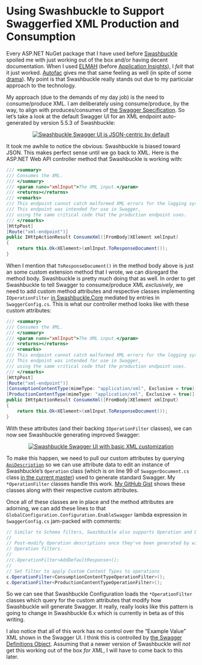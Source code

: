 # Using Swashbuckle to Support Swaggerfied XML Production and Consumption

Every ASP.NET NuGet package that I have used before [Swashbuckle](http://www.nuget.org/packages/Swashbuckle/5.5.3) spoiled me with just working out of the box and/or having decent documentation. When I used [ELMAH](https://www.nuget.org/packages/elmah/) (before [Application Insights](https://azure.microsoft.com/en-us/services/application-insights/)), I _felt_ that it just worked. [Autofac](https://www.nuget.org/packages/Autofac/) gives me that same feeling as well (in spite of some [drama](http://songhayblog.azurewebsites.net/entry/my-autofac-packages-drama)). My point is that Swashbuckle really stands out due to my particular approach to the technology.

My approach (due to the demands of my day job) is the need to consume/produce XML. I am deliberately using consume/produce, by the way, to align with produces/consumes of [the Swagger Specification](http://swagger.io/specification/). So let’s take a look at the default Swagger UI for an XML endpoint auto-generated by version 5.5.3 of Swashbuckle:

<div style="text-align:center">

[![Swashbuckle Swagger UI is JSON-centric by default](https://farm1.staticflickr.com/645/31941217903_4d0bf088c2_z_d.jpg "Swashbuckle Swagger UI is JSON-centric by default")](https://www.flickr.com/photos/wilhite/31941217903/in/dateposted-public/)

</div>

It took me awhile to notice the obvious: Swashbuckle is biased toward JSON. This makes perfect sense until we go back to XML. Here is the ASP.NET Web API controller method that Swashbuckle is working with:

``` c#
/// <summary>
/// Consumes the XML.
/// </summary>
/// <param name="xmlInput">The XML input.</param>
/// <returns></returns>
/// <remarks>
/// This endpoint cannot catch malformed XML errors for the logging system.
/// This endpoint was intended for use in Swagger,
/// using the same critical code that the production endpoint uses.
/// </remarks>
[HttpPost]
[Route("xml-endpoint")]
public IHttpActionResult ConsumeXml([FromBody]XElement xmlInput)
{
    return this.Ok<XElement>(xmlInput.ToResponseDocument());
}

```

When I mention that `ToResponseDocument()` in the method body above is just an some custom extension method that I wrote, we can disregard the method body. Swashbuckle is pretty much doing that as well. In order to get Swashbuckle to tell Swagger to consume/produce XML _exclusively_, we need to add custom method attributes and respective classes implementing `IOperationFilter` [in Swashbuckle.Core](https://github.com/domaindrivendev/Swashbuckle/blob/master/Swashbuckle.Core/Swagger/IOperationFilter.cs) mediated by entries in `SwaggerConfig.cs`. This is what our controller method looks like with these custom attributes:

``` c#
/// <summary>
/// Consumes the XML.
/// </summary>
/// <param name="xmlInput">The XML input.</param>
/// <returns></returns>
/// <remarks>
/// This endpoint cannot catch malformed XML errors for the logging system.
/// This endpoint was intended for use in Swagger,
/// using the same critical code that the production endpoint uses.
/// </remarks>
[HttpPost]
[Route("xml-endpoint")]
[ConsumptionContentType(mimeType: "application/xml", Exclusive = true)]
[ProductionContentType(mimeType: "application/xml", Exclusive = true)]
public IHttpActionResult ConsumeXml([FromBody]XElement xmlInput)
{
    return this.Ok<XElement>(xmlInput.ToResponseDocument());
}

```

With these attributes (and their backing `IOperationFilter` classes), we can now see Swashbuckle generating improved Swagger:

<div style="text-align:center">

[![Swashbuckle Swagger UI with basic XML customization](https://farm1.staticflickr.com/584/32714653736_330d5a60cd_z_d.jpg)](https://www.flickr.com/photos/wilhite/32714653736/in/dateposted-public/)

</div>

To make this happen, we need to pull our custom attributes by querying [`ApiDescription`](https://msdn.microsoft.com/en-us/library/system.web.http.description.apidescription(v=vs.118).aspx) so we can use attribute data to edit an instance of Swashbuckle’s `Operation` class (which is on line 99 of `SwaggerDocument.cs` class [in the current master](https://github.com/domaindrivendev/Swashbuckle/blob/master/Swashbuckle.Core/Swagger/SwaggerDocument.cs#L99)) used to generate standard Swagger. My `*OperationFilter` classes handle this work. [My GitHub Gist](https://gist.github.com/BryanWilhite/1a0e8c14a5002995aa5eb7984bfa5cd0) shows these classes along with their respective custom attributes.

Once all of these classes are in place and the method attributes are adorning, we can add these lines to that `GlobalConfiguration.Configuration.EnableSwagger` lambda expression in `SwaggerConfig.cs` jam-packed with comments:

``` C#
// Similar to Schema filters, Swashbuckle also supports Operation and Document filters:
//
// Post-modify Operation descriptions once they've been generated by wiring up one or more
// Operation filters.
//
//c.OperationFilter<AddDefaultResponse>();
//
// Set filter to apply Custom Content Types to operations
c.OperationFilter<ConsumptionContentTypeOperationFilter>();
c.OperationFilter<ProductionContentTypeOperationFilter>();
```

So we can see that Swashbuckle Configuration loads the `*OperationFilter` classes which query for the custom attributes that modify how Swashbuckle will generate Swagger. It really, really looks like this pattern is going to change in Swashbuckle 6.x which is currently in beta as of this writing.

I also notice that all of this work has no control over the “Example Value” XML shown in the Swagger UI. I think this is controlled by [the Swagger Definitions Object](http://swagger.io/specification/#definitionsObject). Assuming that a newer version of Swashbuckle will _not_ get this working out of the box _for XML_, I will have to come back to this later.